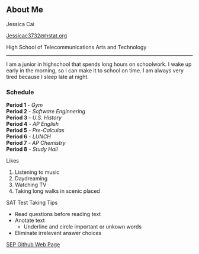 ## About Me

Jessica Cai 

Jessicac3732@hstat.org 

High School of Telecommunications Arts and Technology

 ---

I am a junior in highschool that spends long hours on schoolwork. I wake up early in the morning, so I can make it to school on time. I am always very tired because I sleep late at night.

### Schedule   
**Period 1** - _Gym_  
**Period 2** - _Software Enginnering_  
**Period 3** - _U.S. History_  
**Period 4** - _AP English_  
**Period 5** - _Pre-Calculas_  
**Period 6** - _LUNCH_  
**Period 7** - _AP Chemistry_  
**Period 8** - _Study Hall_  

Likes
1. Listening to music
2. Daydreaming
3. Watching TV
4. Taking long walks in scenic placed   

SAT Test Taking Tips
* Read questions before reading text
* Anotate text
  * Underline and circle important or unkown words
* Eliminate irrelevent answer choices

[SEP Github Web Page](https://sites.google.com/a/hstat.org/11sep1718/github)


